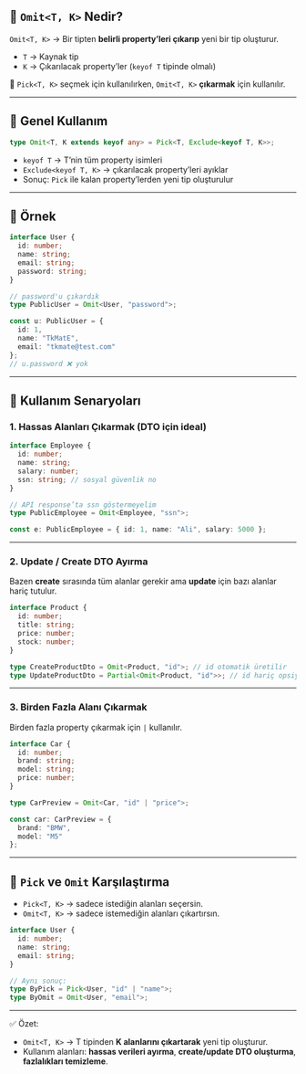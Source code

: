 
## 🔹 `Omit<T, K>` Nedir?

`Omit<T, K>` → Bir tipten **belirli property’leri çıkarıp** yeni bir tip oluşturur.

- `T` → Kaynak tip
- `K` → Çıkarılacak property’ler (`keyof T` tipinde olmalı)

📌 `Pick<T, K>` seçmek için kullanılırken, `Omit<T, K>` **çıkarmak** için kullanılır.

---

## 🔹 Genel Kullanım

```ts
type Omit<T, K extends keyof any> = Pick<T, Exclude<keyof T, K>>;
```

- `keyof T` → T’nin tüm property isimleri
- `Exclude<keyof T, K>` → çıkarılacak property’leri ayıklar
- Sonuç: `Pick` ile kalan property’lerden yeni tip oluşturulur

---

## 🔹 Örnek

```ts
interface User {
  id: number;
  name: string;
  email: string;
  password: string;
}

// password'u çıkardık
type PublicUser = Omit<User, "password">;

const u: PublicUser = {
  id: 1,
  name: "TkMatE",
  email: "tkmate@test.com"
};
// u.password ❌ yok
```

---

## 🔹 Kullanım Senaryoları

### 1. Hassas Alanları Çıkarmak (DTO için ideal)

```ts
interface Employee {
  id: number;
  name: string;
  salary: number;
  ssn: string; // sosyal güvenlik no
}

// API response’ta ssn göstermeyelim
type PublicEmployee = Omit<Employee, "ssn">;

const e: PublicEmployee = { id: 1, name: "Ali", salary: 5000 };
```

---

### 2. Update / Create DTO Ayırma

Bazen **create** sırasında tüm alanlar gerekir ama **update** için bazı alanlar hariç tutulur.

```ts
interface Product {
  id: number;
  title: string;
  price: number;
  stock: number;
}

type CreateProductDto = Omit<Product, "id">; // id otomatik üretilir
type UpdateProductDto = Partial<Omit<Product, "id">>; // id hariç opsiyonel update
```

---

### 3. Birden Fazla Alanı Çıkarmak

Birden fazla property çıkarmak için `|` kullanılır.

```ts
interface Car {
  id: number;
  brand: string;
  model: string;
  price: number;
}

type CarPreview = Omit<Car, "id" | "price">;

const car: CarPreview = {
  brand: "BMW",
  model: "M5"
};
```

---

## 🔹 `Pick` ve `Omit` Karşılaştırma

- `Pick<T, K>` → sadece istediğin alanları seçersin.
- `Omit<T, K>` → sadece istemediğin alanları çıkartırsın.

```ts
interface User {
  id: number;
  name: string;
  email: string;
}

// Aynı sonuç:
type ByPick = Pick<User, "id" | "name">;
type ByOmit = Omit<User, "email">;
```

---

✅ Özet:

- `Omit<T, K>` → T tipinden **K alanlarını çıkartarak** yeni tip oluşturur.
- Kullanım alanları: **hassas verileri ayırma**, **create/update DTO oluşturma**, **fazlalıkları temizleme**.
